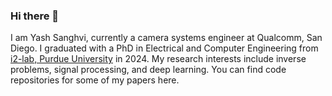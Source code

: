 ### Hi there 👋

<!--
**sanghviyashiitb/sanghviyashiitb** is a ✨ _special_ ✨ repository because its `README.md` (this file) appears on your GitHub profile.

Here are some ideas to get you started:

- 🔭 I’m currently working on ...
- 🌱 I’m currently learning ...
- 👯 I’m looking to collaborate on ...
- 🤔 I’m looking for help with ...
- 💬 Ask me about ...
- 📫 How to reach me: ...
- 😄 Pronouns: ...
- ⚡ Fun fact: ...
-->

I am Yash Sanghvi, currently a camera systems engineer at Qualcomm, San Diego. I graduated with a PhD in Electrical and Computer Engineering from [i2-lab, Purdue University](https://engineering.purdue.edu/ChanGroup/) in 2024. My research interests include inverse problems, signal processing, and deep learning. You can find code repositories for some of my papers here. 

